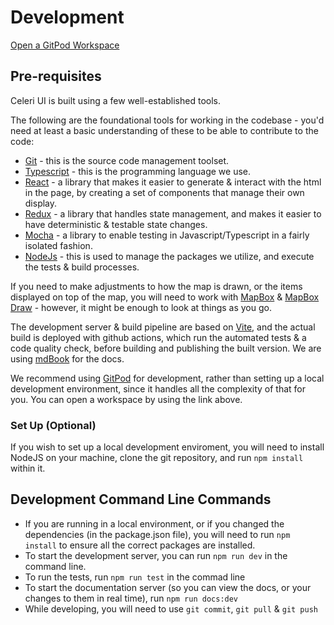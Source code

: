 # Development

[Open a GitPod Workspace](https://gitpod.io/#https://github.com/brendanjmeade/celeri_ui)

## Pre-requisites

Celeri UI is built using a few well-established tools.

The following are the foundational tools for working in the codebase - you'd need at least a basic understanding of these to be able to contribute to the code:

- [Git](https://git-scm.com/) - this is the source code management toolset.
- [Typescript](https://www.typescriptlang.org/) - this is the programming language we use.
- [React](https://reactjs.org/docs/getting-started.html) - a library that makes it easier to generate & interact with the html in the page, by creating a set of components that manage their own display.
- [Redux](https://redux.js.org/introduction/getting-started) - a library that handles state management, and makes it easier to have deterministic & testable state changes.
- [Mocha](https://mochajs.org/) - a library to enable testing in Javascript/Typescript in a fairly isolated fashion.
- [NodeJs](https://nodejs.org/en/) - this is used to manage the packages we utilize, and execute the tests & build processes.

If you need to make adjustments to how the map is drawn, or the items displayed on top of the map, you will need to work with [MapBox](https://docs.mapbox.com/mapbox-gl-js/example/) & [MapBox Draw](https://github.com/mapbox/mapbox-gl-draw) - however, it might be enough to look at things as you go.

The development server & build pipeline are based on [Vite](https://vitejs.dev/), and the actual build is deployed with github actions, which run the automated tests & a code quality check, before building and publishing the built version. We are using [mdBook](https://rust-lang.github.io/mdBook/) for the docs.

We recommend using [GitPod](https://gitpod.io) for development, rather than setting up a local development environment, since it handles all the complexity of that for you. You can open a workspace by using the link above.

### Set Up (Optional)

If you wish to set up a local development enviroment, you will need to install NodeJS on your machine, clone the git repository, and run `npm install` within it.

## Development Command Line Commands

- If you are running in a local environment, or if you changed the dependencies (in the package.json file), you will need to run `npm install` to ensure all the correct packages are installed.
- To start the development server, you can run `npm run dev` in the command line.
- To run the tests, run `npm run test` in the commad line
- To start the documentation server (so you can view the docs, or your changes to them in real time), run `npm run docs:dev`
- While developing, you will need to use `git commit`, `git pull` & `git push`
